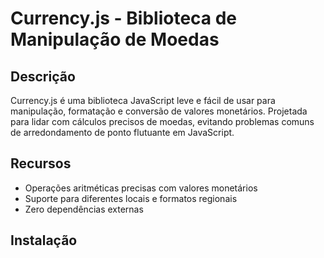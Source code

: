 # Currency.js - Biblioteca de Manipulação de Moedas

## Descrição

Currency.js é uma biblioteca JavaScript leve e fácil de usar para manipulação, formatação e conversão de valores monetários. Projetada para lidar com cálculos precisos de moedas, evitando problemas comuns de arredondamento de ponto flutuante em JavaScript.

## Recursos

- Operações aritméticas precisas com valores monetários
- Suporte para diferentes locais e formatos regionais
- Zero dependências externas

## Instalação
